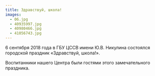 ```yaml
---
title: Здравствуй, школа!
images:
  - 06.jpg
  - 40935997.jpg
  - 40980466.jpg
  - 41056743.jpg
---
```

6 сентября 2018 года в ГБУ ЦССВ имени Ю.В. Никулина состоялся городской праздник «Здравствуй, школа!».

<!--more-->
Воспитанники нашего Центра были гостями этого замечательного праздника.
